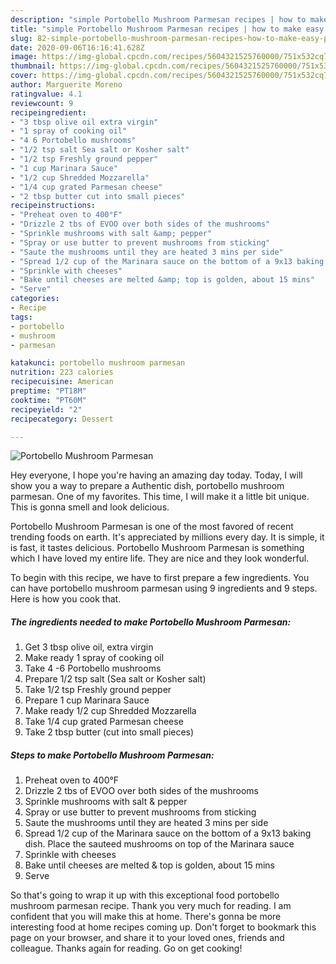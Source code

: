 ```yaml
---
description: "simple Portobello Mushroom Parmesan recipes | how to make easy Portobello Mushroom Parmesan"
title: "simple Portobello Mushroom Parmesan recipes | how to make easy Portobello Mushroom Parmesan"
slug: 82-simple-portobello-mushroom-parmesan-recipes-how-to-make-easy-portobello-mushroom-parmesan
date: 2020-09-06T16:16:41.628Z
image: https://img-global.cpcdn.com/recipes/5604321525760000/751x532cq70/portobello-mushroom-parmesan-recipe-main-photo.jpg
thumbnail: https://img-global.cpcdn.com/recipes/5604321525760000/751x532cq70/portobello-mushroom-parmesan-recipe-main-photo.jpg
cover: https://img-global.cpcdn.com/recipes/5604321525760000/751x532cq70/portobello-mushroom-parmesan-recipe-main-photo.jpg
author: Marguerite Moreno
ratingvalue: 4.1
reviewcount: 9
recipeingredient:
- "3 tbsp olive oil extra virgin"
- "1 spray of cooking oil"
- "4 6 Portobello mushrooms"
- "1/2 tsp salt Sea salt or Kosher salt"
- "1/2 tsp Freshly ground pepper"
- "1 cup Marinara Sauce"
- "1/2 cup Shredded Mozzarella"
- "1/4 cup grated Parmesan cheese"
- "2 tbsp butter cut into small pieces"
recipeinstructions:
- "Preheat oven to 400°F"
- "Drizzle 2 tbs of EVOO over both sides of the mushrooms"
- "Sprinkle mushrooms with salt &amp; pepper"
- "Spray or use butter to prevent mushrooms from sticking"
- "Saute the mushrooms until they are heated 3 mins per side"
- "Spread 1/2 cup of the Marinara sauce on the bottom of a 9x13 baking dish. Place the sauteed mushrooms on top of the Marinara sauce"
- "Sprinkle with cheeses"
- "Bake until cheeses are melted &amp; top is golden, about 15 mins"
- "Serve"
categories:
- Recipe
tags:
- portobello
- mushroom
- parmesan

katakunci: portobello mushroom parmesan 
nutrition: 223 calories
recipecuisine: American
preptime: "PT18M"
cooktime: "PT60M"
recipeyield: "2"
recipecategory: Dessert

---
```



![Portobello Mushroom Parmesan](https://img-global.cpcdn.com/recipes/5604321525760000/751x532cq70/portobello-mushroom-parmesan-recipe-main-photo.jpg)

Hey everyone, I hope you're having an amazing day today. Today, I will show you a way to prepare a Authentic dish, portobello mushroom parmesan. One of my favorites. This time, I will make it a little bit unique. This is gonna smell and look delicious.



Portobello Mushroom Parmesan is one of the most favored of recent trending foods on earth. It's appreciated by millions every day. It is simple, it is fast, it tastes delicious. Portobello Mushroom Parmesan is something which I have loved my entire life. They are nice and they look wonderful.


To begin with this recipe, we have to first prepare a few ingredients. You can have portobello mushroom parmesan using 9 ingredients and 9 steps. Here is how you cook that.

<!--inarticleads1-->

##### The ingredients needed to make Portobello Mushroom Parmesan:

1. Get 3 tbsp olive oil, extra virgin
1. Make ready 1 spray of cooking oil
1. Take 4 -6 Portobello mushrooms
1. Prepare 1/2 tsp salt (Sea salt or Kosher salt)
1. Take 1/2 tsp Freshly ground pepper
1. Prepare 1 cup Marinara Sauce
1. Make ready 1/2 cup Shredded Mozzarella
1. Take 1/4 cup grated Parmesan cheese
1. Take 2 tbsp butter (cut into small pieces)




<!--inarticleads2-->

##### Steps to make Portobello Mushroom Parmesan:

1. Preheat oven to 400°F
1. Drizzle 2 tbs of EVOO over both sides of the mushrooms
1. Sprinkle mushrooms with salt &amp; pepper
1. Spray or use butter to prevent mushrooms from sticking
1. Saute the mushrooms until they are heated 3 mins per side
1. Spread 1/2 cup of the Marinara sauce on the bottom of a 9x13 baking dish. Place the sauteed mushrooms on top of the Marinara sauce
1. Sprinkle with cheeses
1. Bake until cheeses are melted &amp; top is golden, about 15 mins
1. Serve




So that's going to wrap it up with this exceptional food portobello mushroom parmesan recipe. Thank you very much for reading. I am confident that you will make this at home. There's gonna be more interesting food at home recipes coming up. Don't forget to bookmark this page on your browser, and share it to your loved ones, friends and colleague. Thanks again for reading. Go on get cooking!
